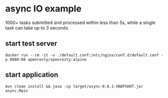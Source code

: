 # async IO example

1000+ tasks submitted and processed within less than 5s, while a single task can take up to 3 seconds.

## start test server

```
docker run --rm -it -v ./default.conf:/etc/nginx/conf.d/default.conf -p 8080:80 openresty/openresty:alpine
```

## start application

```
mvn clean install && java -cp target/async-0.0.1-SNAPSHOT.jar async.Main
```
